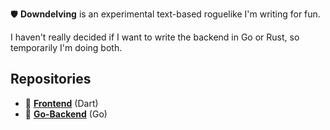 🛡️ **Downdelving** is an experimental text-based roguelike I'm writing for fun.

I haven't really decided if I want to write the backend in Go or Rust, so temporarily I'm doing both.

## Repositories

- 👀 **[Frontend](https://github.com/downdelving/frontend/)** (Dart)
- 🍑 **[Go-Backend](https://github.com/downdelving/go-backend/)** (Go)
